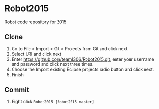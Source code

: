 Robot2015
=========

Robot code repository for 2015

Clone
-----

1. Go to File > Import > Git > Projects from Git and click next
2. Select URI and click next
3. Enter https://github.com/team1306/Robot2015.git, enter your username and password and click next three times.
4. Choose the Import existing Eclipse projects radio button and click next.
5. Finish

Commit
------

1. Right click `Robot2015 [Robot2015 master]`
